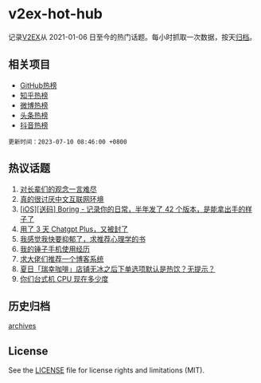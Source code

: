 # v2ex-hot-hub

 记录[V2EX](https://www.v2ex.com/)从 2021-01-06 日至今的热门话题。每小时抓取一次数据，按天[归档](archives)。
 
 ## 相关项目

- [GitHub热榜](https://github.com/lonnyzhang423/github-hot-hub)
- [知乎热榜](https://github.com/lonnyzhang423/zhihu-hot-hub)
- [微博热榜](https://github.com/lonnyzhang423/weibo-hot-hub)
- [头条热榜](https://github.com/lonnyzhang423/toutiao-hot-hub)
- [抖音热榜](https://github.com/lonnyzhang423/douyin-hot-hub)


 `更新时间：2023-07-10 08:46:00 +0800`

## 热议话题

1. [对长辈们的观念一言难尽](https://www.v2ex.com/t/955222)
1. [真的很讨厌中文互联网环境](https://www.v2ex.com/t/955231)
1. [[iOS][送码] Boring - 记录你的日常，半年发了 42 个版本，是能拿出手的样子了](https://www.v2ex.com/t/955241)
1. [用了 3 天 Chatgpt Plus，又被封了](https://www.v2ex.com/t/955295)
1. [我感觉我快要抑郁了，求推荐心理学的书](https://www.v2ex.com/t/955297)
1. [我的锤子手机使用经历](https://www.v2ex.com/t/955285)
1. [求大佬们推荐一个博客系统](https://www.v2ex.com/t/955324)
1. [夏日「瑞幸咖啡」店铺无冰之后下单选项默认是热饮？无提示？](https://www.v2ex.com/t/955223)
1. [你们台式机 CPU 现在多少度](https://www.v2ex.com/t/955312)

## 历史归档

[archives](archives)

## License

See the [LICENSE](LICENSE) file for license rights and limitations (MIT).

